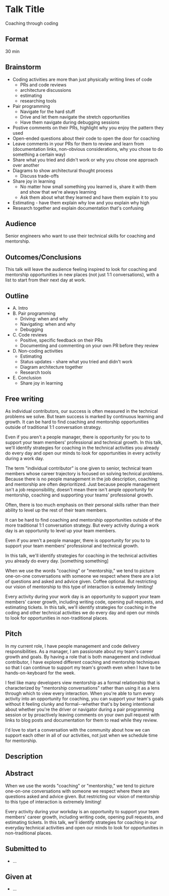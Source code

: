 # Talk Title

Coaching through coding

## Format

30 min

## Brainstorm

- Coding activities are more than just physically writing lines of code
  - PRs and code reviews
  - architecture discussions
  - estimating
  - researching tools
- Pair programming
  - Navigate for the hard stuff
  - Drive and let them navigate the stretch opportunities
  - Have them navigate during debugging sessions
- Postive comments on their PRs, highlight why you enjoy the pattern they used
- Open-ended questions about their code to open the door for coaching
- Leave comments in your PRs for them to review and learn from (documentation links, non-obvious considerations, why you chose to do something a certain way)
- Share what you tried and didn't work or why you chose one approach over another
- Diagrams to show architectural thought process
  - Discuss trade-offs
- Share joy in learning
  - No matter how small something you learned is, share it with them and show that we're always learning
  - Ask them about what they learned and have them explain it to you
- Estimating - have them explain why low and you explain why high
- Research together and explain documentation that's confusing

## Audience

Senior engineers who want to use their technical skills for coaching and mentorship.

## Outcomes/Conclusions

This talk will leave the audience feeling inspired to look for coaching and mentorship opportunities in new places (not just 1:1 conversations), with a list to start from their next day at work.

## Outline

- A. Intro
- B. Pair programming
  - Driving: when and why
  - Navigating: when and why
  - Debugging
- C. Code reviews
  - Positive, specific feedback on their PRs
  - Documenting and commenting on your own PR before they review
- D. Non-coding activities
  - Estimating
  - Status updates - share what you tried and didn't work
  - Diagram architecture together
  - Research tools
- E. Conclusion
  - Share joy in learning

## Free writing

As individual contributors, our success is often measured in the technical problems we solve. But team success is marked by continuous learning and growth. It can be hard to find coaching and mentorship opportunities outside of traditional 1:1 conversation strategy.

Even if you aren't a people manager, there is opportunity for you to to support your team members' professional and technical growth. In this talk, we'll identify strategies for coaching in the technical activities you already do every day and open our minds to look for opportunities in every activity during a work day.

The term "individual contributor" is one given to senior, technical team members whose career trajectory is focused on solving technical problems. Because there is no people management in the job description, coaching and mentorship are often deprioritized. Just because people management isn't a job responsibility, doesn't mean there isn't ample opportunity for mentorship, coaching and supporting your teams' professional growth.

Often, there is too much emphasis on their personal skills rather than their ability to level up the rest of their team members.

It can be hard to find coaching and mentorship opportunities outside of the more traditional 1:1 conversation strategy. But every activity during a work day is an opportunity to level up your team members.

Even if you aren't a people manager, there is opportunity for you to to support your team members' professional and technical growth.

In this talk, we'll identify strategies for coaching in the technical activities you already do every day. [something something]

When we use the words "coaching" or "mentorship," we tend to picture one-on-one conversations with someone we respect where there are a lot of questions and asked and advice given. Coffee optional. But restricting our vision of mentorship to this type of interaction is extremely limiting!

Every activity during your work day is an opportunity to support your team members' career growth, including writing code, opening pull requests, and estimating tickets. In this talk, we'll identify strategies for coaching in the coding and other technical activities we do every day and open our minds to look for opportunities in non-traditional places.

## Pitch

In my current role, I have people management and code delivery responsibilities. As a manager, I am passionate about my team's career growth and goals. By having a role that is both management and individual contributor, I have explored different coaching and mentorship techniques so that I can continue to support my team's growth even when I have to be hands-on-keyboard for the week.

I feel like many developers view mentorship as a formal relationship that is characterized by "mentorship conversations" rather than using it as a lens through which to view every interaction. When you're able to turn every activity into an opportunity for coaching, you can support your team's goals without it feeling clunky and formal--whether that's by being intentional about whether you're the driver or navigator during a pair programming session or by proactively leaving comments on your own pull request with links to blog posts and documentation for them to read while they review.

I'd love to start a conversation with the community about how we can support each other in all of our activities, not just when we schedule time for mentorship.

## Description

## Abstract

When we use the words "coaching" or "mentorship," we tend to picture one-on-one conversations with someone we respect where there are questions asked and advice given. But restricting our vision of mentorship to this type of interaction is extremely limiting!

Every activity during your workday is an opportunity to support your team members' career growth, including writing code, opening pull requests, and estimating tickets. In this talk, we'll identify strategies for coaching in our everyday technical activities and open our minds to look for opportunities in non-traditional places.

## Submitted to

- ...

## Given at

- ...
